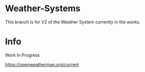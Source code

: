 # Weather-Systems
This branch is for V2 of the Weather System currently in the works.

# Info
Work In Progress

https://openweathermap.org/current